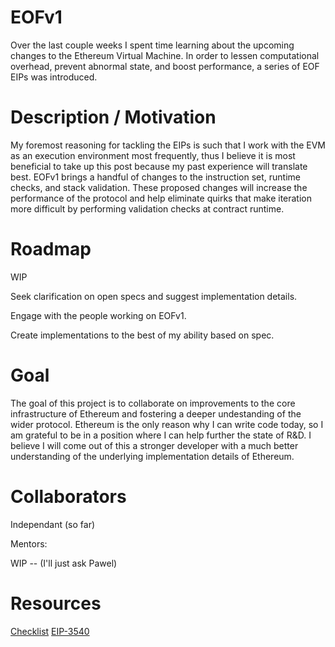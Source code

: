 # EOFv1

Over the last couple weeks I spent time learning about the upcoming changes to the Ethereum Virtual Machine. In order to lessen computational overhead, prevent abnormal state, and boost performance, a series of EOF EIPs was introduced. 

# Description / Motivation

My foremost reasoning for tackling the EIPs is such that I work with the EVM as an execution environment most frequently, thus I believe it is most beneficial to take up this post because my past experience will translate best. EOFv1 brings a handful of changes to the instruction set, runtime checks, and stack validation. These proposed changes will increase the performance of the protocol and help eliminate quirks that make iteration more difficult by performing validation checks at contract runtime.

# Roadmap

WIP

Seek clarification on open specs and suggest implementation details. 

Engage with the people working on EOFv1.

Create implementations to the best of my ability based on spec. 

# Goal

The goal of this project is to collaborate on improvements to the core infrastructure of Ethereum and fostering a deeper undestanding of the wider protocol. Ethereum is the only reason why I can write code today, so I am grateful to be in a position where I can help further the state of R&D. I believe I will come out of this a stronger developer with a much better understanding of the underlying implementation details of Ethereum.

# Collaborators 

Independant (so far)

Mentors: 

WIP -- (I'll just ask Pawel)

# Resources

[Checklist](https://notes.ethereum.org/@ipsilon/eof1-checklist#Spec-level-Open-Issues)
[EIP-3540](https://eips.ethereum.org/EIPS/eip-3540)
